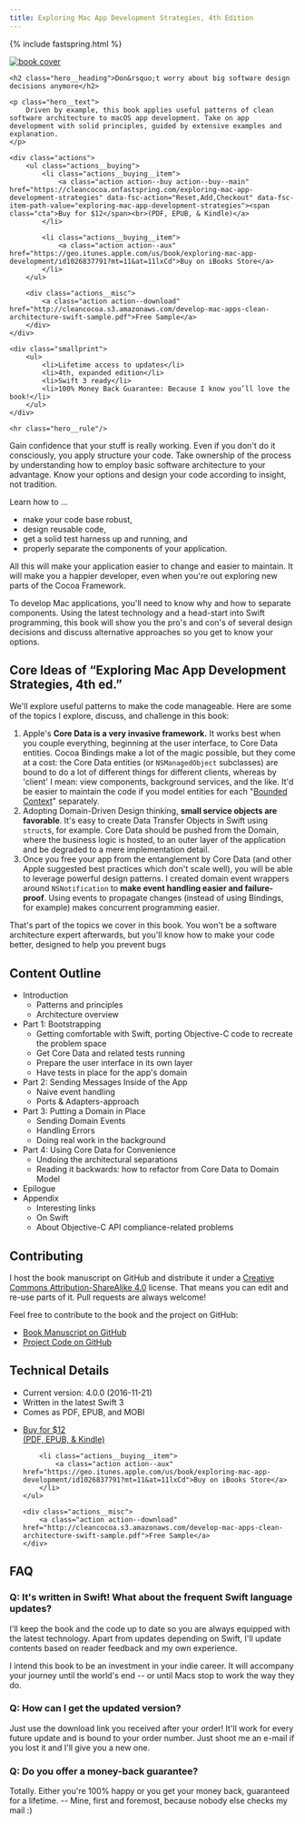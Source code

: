 ```yaml
---
title: Exploring Mac App Development Strategies, 4th Edition
---
```


{% include fastspring.html %}

<div class="hero">
    <div class="hero__cover">
        <a href="" class="imagelink"><img src="/assets/books/mac-app-dev_swift3.jpg" alt="book cover" title="Exploring Mac App Development Strategies" class="hero__image"/></a>
    </div>

    <h2 class="hero__heading">Don&rsquo;t worry about big software design decisions anymore</h2>
    
    <p class="hero__text">
        Driven by example, this book applies useful patterns of clean software architecture to macOS app development. Take on app development with solid principles, guided by extensive examples and explanation.
    </p>

    <div class="actions">
        <ul class="actions__buying">
            <li class="actions__buying__item">
                <a class="action action--buy action--buy--main" href="https://cleancocoa.onfastspring.com/exploring-mac-app-development-strategies" data-fsc-action="Reset,Add,Checkout" data-fsc-item-path-value="exploring-mac-app-development-strategies"><span class="cta">Buy for $12</span><br>(PDF, EPUB, & Kindle)</a>                
            </li>

            <li class="actions__buying__item">
                <a class="action action--aux" href="https://geo.itunes.apple.com/us/book/exploring-mac-app-development/id1026837791?mt=11&at=11lxCd">Buy on iBooks Store</a>
            </li>
        </ul>
    
        <div class="actions__misc">
            <a class="action action--download" href="http://cleancocoa.s3.amazonaws.com/develop-mac-apps-clean-architecture-swift-sample.pdf">Free Sample</a>
        </div>
    </div>
    
    <div class="smallprint">
        <ul>
            <li>Lifetime access to updates</li>
            <li>4th, expanded edition</li>
            <li>Swift 3 ready</li>
            <li>100% Money Back Guarantee: Because I know you’ll love the book!</li>
        </ul>
    </div>

    <hr class="hero__rule"/>
</div>

Gain confidence that your stuff is really working. Even if you don't do it consciously, you apply structure your code. Take ownership of the process by understanding how to employ basic software architecture to your advantage. Know your options and design your code according to insight, not tradition.

Learn how to ...

* make your code base robust,
* design reusable code,
* get a solid test harness up and running, and
* properly separate the components of your application.

All this will make your application easier to change and easier to maintain. It will make you a happier developer, even when you're out exploring new parts of the Cocoa Framework.

To develop Mac applications, you'll need to know why and how to separate components. Using the latest technology and a head-start into Swift programming, this book will show you the pro's and con's of several design decisions and discuss alternative approaches so you get to know your options.

## Core Ideas of “Exploring Mac App Development Strategies, 4th ed.”

We'll explore useful patterns to make the code manageable. Here are some of the topics I explore, discuss, and challenge in this book:

1. Apple's **Core Data is a very invasive framework.** It works best when you couple everything, beginning at the user interface, to Core Data entities. Cocoa Bindings make a lot of the magic possible, but they come at a cost: the Core Data entities (or `NSManagedObject` subclasses) are bound to do a lot of different things for different clients, whereas by 'client' I mean: view components, background services, and the like. It'd be easier to maintain the code if you model entities for each "[Bounded Context](http://martinfowler.com/bliki/BoundedContext.html)" separately.
2. Adopting Domain-Driven Design thinking, **small service objects are favorable**. It's easy to create Data Transfer Objects in Swift using `struct`s, for example. Core Data should be pushed from the Domain, where the business logic is hosted, to an outer layer of the application and be degraded to a mere implementation detail.
3. Once you free your app from the entanglement by Core Data (and other Apple suggested best practices which don't scale well), you will be able to leverage powerful design patterns. I created domain event wrappers around `NSNotification` to **make event handling easier and failure-proof**. Using events to propagate changes (instead of using Bindings, for example) makes concurrent programming easier.

That's part of the topics we cover in this book. You won't be a software architecture expert afterwards, but you'll know how to make your code better, designed to help you prevent bugs

## Content Outline

* Introduction
    * Patterns and principles
    * Architecture overview
* Part 1: Bootstrapping
    * Getting comfortable with Swift, porting Objective-C code to recreate the problem space
    * Get Core Data and related tests running
    * Prepare the user interface in its own layer
    * Have tests in place for the app's domain
* Part 2: Sending Messages Inside of the App
    * Naive event handling
    * Ports &amp; Adapters-approach
* Part 3: Putting a Domain in Place
    * Sending Domain Events
    * Handling Errors
    * Doing real work in the background
* Part 4: Using Core Data for Convenience
    * Undoing the architectural separations
    * Reading it backwards: how to refactor from Core Data to Domain Model
* Epilogue
* Appendix
    * Interesting links
    * On Swift
    * About Objective-C API compliance-related problems

## Contributing

I host the book manuscript on GitHub and distribute it under a [Creative Commons Attribution-ShareAlike 4.0](http://creativecommons.org/licenses/by-sa/4.0/) license. That means you can edit and re-use parts of it. Pull requests are always welcome!

Feel free to contribute to the book and the project on GitHub:

* [Book Manuscript on GitHub][1]
* [Project Code on GitHub][2]

[1]: https://github.com/CleanCocoa/mac-appdev-book
[2]: https://github.com/CleanCocoa/mac-appdev-code

## Technical Details

* Current version: 4.0.0 (2016-11-21)
* Written in the latest Swift 3
* Comes as PDF, EPUB, and MOBI

<div class="actions">
    <ul class="actions__buying">
        <li class="actions__buying__item">
            <a class="action action--buy action--buy--main" href="https://cleancocoa.onfastspring.com/exploring-mac-app-development-strategies" data-fsc-action="Reset,Add,Checkout" data-fsc-item-path-value="exploring-mac-app-development-strategies"><span class="cta">Buy for $12</span><br>(PDF, EPUB, & Kindle)</a>                
        </li>

        <li class="actions__buying__item">
            <a class="action action--aux" href="https://geo.itunes.apple.com/us/book/exploring-mac-app-development/id1026837791?mt=11&at=11lxCd">Buy on iBooks Store</a>
        </li>
    </ul>

    <div class="actions__misc">
        <a class="action action--download" href="http://cleancocoa.s3.amazonaws.com/develop-mac-apps-clean-architecture-swift-sample.pdf">Free Sample</a>
    </div>
</div>

## FAQ

### Q: It's written in Swift! What about the frequent Swift language updates?

I'll keep the book and the code up to date so you are always equipped with the latest technology. Apart from updates depending on Swift, I'll update contents based on reader feedback and my own experience. 

I intend this book to be an investment in your indie career. It will accompany your journey until the world's end -- or until Macs stop to work the way they do.

### Q: How can I get the updated version?

Just use the download link you received after your order! It'll work for every future update and is bound to your order number. Just shoot me an e-mail if you lost it and I'll give you a new one.

### Q: Do you offer a money-back guarantee?

Totally. Either you're 100% happy or you get your money back, guaranteed for a lifetime. -- Mine, first and foremost, because nobody else checks my mail :)

